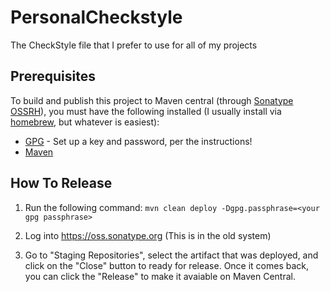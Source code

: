 PersonalCheckstyle
==================

The CheckStyle file that I prefer to use for all of my projects


## Prerequisites

To build and publish this project to Maven central (through [Sonatype OSSRH](https://central.sonatype.org/publish/publish-guide/#SonatypeOSSMavenRepositoryUsageGuide-8a.ReleaseIt)), you must have the following installed (I usually install via [homebrew](https://brew.sh), but whatever is easiest):
* [GPG](https://central.sonatype.org/publish/requirements/gpg/) - Set up a key and password, per the instructions!
* [Maven](http://maven.apache.org)

## How To Release

1. Run the following command:
`mvn clean deploy -Dgpg.passphrase=<your gpg passphrase>`

2. Log into https://oss.sonatype.org (This is in the old system)

3. Go to "Staging Repositories", select the artifact that was deployed, and click on the "Close" button to ready for release.  Once it comes back, you can click the "Release" to make it avaiable on Maven Central.